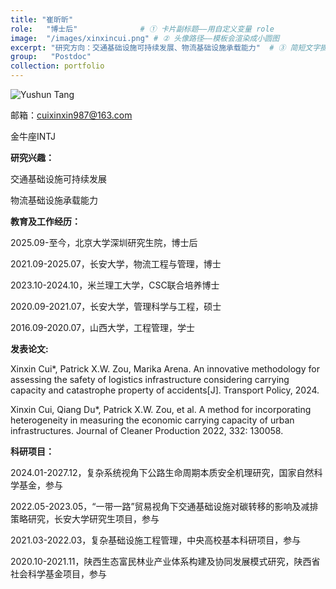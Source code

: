```yaml
---
title: "崔昕昕"
role:   "博士后"              # ① 卡片副标题——用自定义变量 role
image:  "/images/xinxincui.png" # ② 头像路径——模板会渲染成小圆图
excerpt: "研究方向：交通基础设施可持续发展、物流基础设施承载能力"  # ③ 简短文字摘要
group:   "Postdoc" 
collection: portfolio
---
```



![Yushun Tang](/images/xinxincui.jpg)


邮箱：cuixinxin987@163.com

金牛座INTJ

**研究兴趣：**

交通基础设施可持续发展

物流基础设施承载能力

**教育及工作经历：**


2025.09-至今，北京大学深圳研究生院，博士后

2021.09-2025.07，长安大学，物流工程与管理，博士

2023.10-2024.10，米兰理工大学，CSC联合培养博士

2020.09-2021.07，长安大学，管理科学与工程，硕士

2016.09-2020.07，山西大学，工程管理，学士

**发表论文:**

Xinxin Cui*, Patrick X.W. Zou, Marika Arena. An innovative methodology for assessing the safety of logistics infrastructure considering carrying capacity and catastrophe property of accidents[J]. Transport Policy, 2024.

Xinxin Cui, Qiang Du*, Patrick X.W. Zou, et al. A method for incorporating heterogeneity in measuring the economic carrying capacity of urban infrastructures. Journal of Cleaner Production 2022, 332: 130058.

**科研项目：**

2024.01-2027.12，复杂系统视角下公路生命周期本质安全机理研究，国家自然科学基金，参与

2022.05-2023.05，“一带一路”贸易视角下交通基础设施对碳转移的影响及减排策略研究，长安大学研究生项目，参与 

2021.03-2022.03，复杂基础设施工程管理，中央高校基本科研项目，参与

2020.10-2021.11，陕西生态富民林业产业体系构建及协同发展模式研究，陕西省社会科学基金项目，参与
